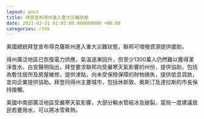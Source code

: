 ```yaml
---
layout: post
title: 拜登宣布得州進入重大災難狀態
date: 2021-02-21 01:05:09.000000000 +08:00
categories: rthk
---
```


美國總統拜登宣布得克薩斯州進入重大災難狀態，聯邦可增撥資源提供援助。

得州廣泛地區已恢復電力供應，氣溫逐漸回升，但至少1300萬人仍然難以獲得潔淨食水。白宮聲明指出，拜登要求聯邦向受嚴寒天氣影響的州份，提供協助，包括為暫住居所及房屋維修，提供津貼，向未受保險保障的財物損失，提供低息貸款，並向企業提供協助。拜登同得州主要城市，包括休斯敦、奧斯汀及達拉斯的市長保持接觸。

美國中南部廣泛地區受嚴寒天氣影響，大部分輸水管結冰及破裂，當局一度建議居民若要用水，可以將冰雪煮熱。
